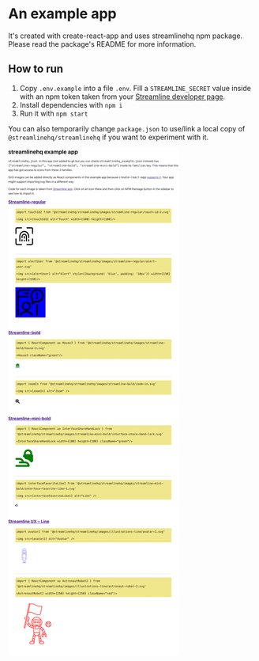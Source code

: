 # An example app

It's created with create-react-app and uses streamlinehq npm package. Please read the package's README for more information.

## How to run

1. Copy `.env.example` into a file `.env`. Fill a `STREAMLINE_SECRET` value inside with an npm token taken from your [Streamline developer page](https://app.streamlinehq.com/profile/developer). 
2. Install dependencies with `npm i`
3. Run it with `npm start`

You can also temporarily change `package.json` to use/link a local copy of `@streamlinehq/streamlinehq` if you want to experiment with it.

![Alt text](screenshot.gif?raw=true "Example app screenshot")
